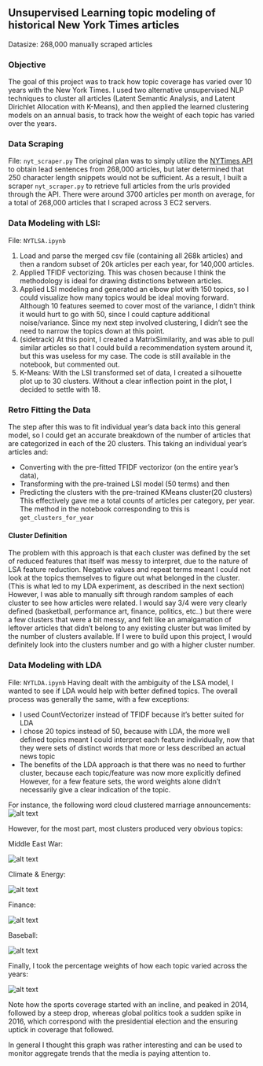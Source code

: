 ## Unsupervised Learning topic modeling of historical New York Times articles

Datasize: 268,000 manually scraped articles

### Objective
The goal of this project was to track how topic coverage has varied over 10 years with the New York Times. I used two alternative unsupervised NLP techniques to cluster all articles (Latent Semantic Analysis, and Latent Dirichlet Allocation with K-Means), and then applied the learned clustering models on an annual basis, to track how the weight of each topic has varied over the years.

### Data Scraping

File: `nyt_scraper.py`
The original plan was to simply utilize the [NYTimes API](https://developer.nytimes.com/) to obtain lead sentences from 268,000 articles, but later determined that 250 character length snippets would not be sufficient. As a result, I built a scraper `nyt_scraper.py` to retrieve full articles from the urls provided through the API. There were around 3700 articles per month on average, for a total of 268,000 articles that I scraped across 3 EC2 servers.

### Data Modeling with LSI:

File: `NYTLSA.ipynb`
1. Load and parse the merged csv file (containing all 268k articles) and then a random subset of 20k articles per each year, for 140,000 articles.
2. Applied TFIDF vectorizing. This was chosen because I think the methodology is ideal for drawing distinctions between articles. 
3. Applied LSI modeling and generated an elbow plot with 150 topics, so I could visualize how many topics would be ideal moving forward. Although 10 features seemed to cover most of the variance, I didn’t think it would hurt to go with 50, since I could capture additional noise/variance. Since my next step involved clustering, I didn’t see the need to narrow the topics down at this point.
4. (sidetrack) At this point, I created a MatrixSimilarity, and was able to pull similar articles so that I could build a recommendation system around it, but this was useless for my case. The code is still available in the notebook, but commented out.
5. K-Means: With the LSI transformed set of data, I created a silhouette plot up to 30 clusters. Without a clear inflection point in the plot, I decided to settle with 18.

### Retro Fitting the Data
The step after this was to fit individual year’s data back into this general model, so I could get an accurate breakdown of the number of articles that are categorized in each of the 20 clusters. This taking an individual year’s articles and:
- Converting with the pre-fitted TFIDF vectorizor (on the entire year’s data), 
- Transforming with the pre-trained LSI model (50 terms) and then
- Predicting the clusters with the pre-trained KMeans cluster(20 clusters)
This effectively gave me a total counts of articles per category, per year.
The method in the notebook corresponding to this is `get_clusters_for_year`

#### Cluster Definition
The problem with this approach is that each cluster was defined by the set of reduced features that itself was messy to interpret, due to the nature of LSA feature reduction. Negative values and repeat terms meant I could not look at the topics themselves to figure out what belonged in the cluster. (This is what led to my LDA experiment, as described in the next section) However, I was able to manually sift through random samples of each cluster to see how articles were related. I would say 3/4 were very clearly defined (basketball, performance art, finance, politics, etc..) but there were a few clusters that were a bit messy, and felt like an amalgamation of leftover articles that didn’t belong to any existing cluster but was limited by the number of clusters available. If I were to build upon this project, I would definitely look into the clusters number and go with a higher cluster number.


### Data Modeling with LDA
File: `NYTLDA.ipynb`
Having dealt with the ambiguity of the LSA model, I wanted to see if LDA would help with better defined topics. The overall process was generally the same, with a few exceptions:
- I used CountVectorizer instead of TFIDF because it’s better suited for LDA
- I chose 20 topics instead of 50, because with LDA, the more well defined topics meant I could interpret each feature individually, now that they were sets of distinct words that more or less described an actual news topic
- The benefits of the LDA approach is that there was no need to further cluster, because each topic/feature was now more explicitly defined
However, for a few feature sets, the word weights alone didn’t necessarily give a clear indication of the topic.

For instance, the following word cloud clustered marriage announcements:
![alt text](https://github.com/supermikol/DS_Projects/raw/master/03_nytimes_unsupervised_NLP/imgs/topic9_marriages.png "Marriage Announcements")

However, for the most part, most clusters produced very obvious topics:

Middle East War:

![alt text](https://github.com/supermikol/DS_Projects/raw/master/03_nytimes_unsupervised_NLP/imgs/topic1.png "Middle East")

Climate & Energy:

![alt text](https://github.com/supermikol/DS_Projects/raw/master/03_nytimes_unsupervised_NLP/imgs/topic3_climateEnergy.png "Climate and Energy")

Finance:

![alt text](https://github.com/supermikol/DS_Projects/raw/master/03_nytimes_unsupervised_NLP/imgs/topic5_finance.png "Finance")

Baseball:

![alt text](https://github.com/supermikol/DS_Projects/raw/master/03_nytimes_unsupervised_NLP/imgs/topic7_baseball.png "Baseball")

Finally, I took the percentage weights of how each topic varied across the years:

![alt text](https://github.com/supermikol/DS_Projects/raw/master/03_nytimes_unsupervised_NLP/imgs/topic_graph.png "Topic Weights")

Note how the sports coverage started with an incline, and peaked in 2014, followed by a steep drop, whereas global politics took a sudden spike in 2016, which correspond with the presidential election and the ensuring uptick in coverage that followed.

In general I thought this graph was rather interesting and can be used to monitor aggregate trends that the media is paying attention to.


